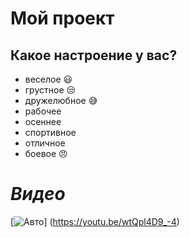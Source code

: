 # Мой проект

## Какое настроение у вас?
* веселое :smiley:
* грустное :unamused:
* дружелюбное :sweat_smile:
* рабочее
* осеннее
* спортивное
* отличное 
* боевое :angry:

# *Видео*

[![Авто](https://mobimg.b-cdn.net/v3/fetch/32/321ce21f8fe379bec0c67149c412be6d.jpeg)] (https://youtu.be/wtQpl4D9_-4)